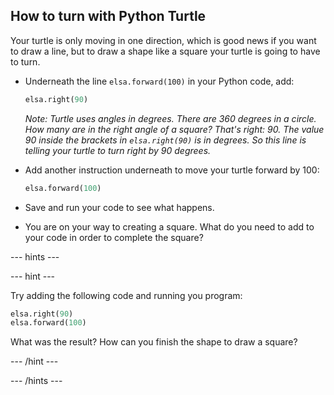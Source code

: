 ## How to turn with Python Turtle

Your turtle is only moving in one direction, which is good news if you want to draw a line, but to draw a shape like a square your turtle is going to have to turn.

- Underneath the line `elsa.forward(100)` in your Python code, add:

  ```python
  elsa.right(90)
  ```
  
  *Note: Turtle uses angles in degrees. There are 360 degrees in a circle. How many are in the right angle of a square? That's right: 90. The value 90 inside the brackets in `elsa.right(90)` is in degrees. So this line is telling your turtle to turn right by 90 degrees.*
  
- Add another instruction underneath to move your turtle forward by 100:   

  ```python
  elsa.forward(100)
  ```
  
- Save and run your code to see what happens.

- You are on your way to creating a square. What do you need to add to your code in order to complete the square?

--- hints ---

--- hint ---

Try adding the following code and running you program:

```python
elsa.right(90)
elsa.forward(100)
```

What was the result? How can you finish the shape to draw a square?

--- /hint ---

--- /hints ---
